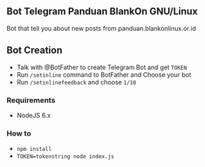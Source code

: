 ## Bot Telegram Panduan BlankOn GNU/Linux

Bot that tell you about new posts from panduan.blankonlinux.or.id

## Bot Creation
- Talk with @BotFather to create Telegram Bot and get `TOKEN`
- Run `/setinline` command to BotFather and Choose your bot
- Run  `/setinlinefeedback` and choose `1/10`

### Requirements

- NodeJS 6.x

### How to

- ``npm install``
- ``TOKEN=tokenstring node index.js``

